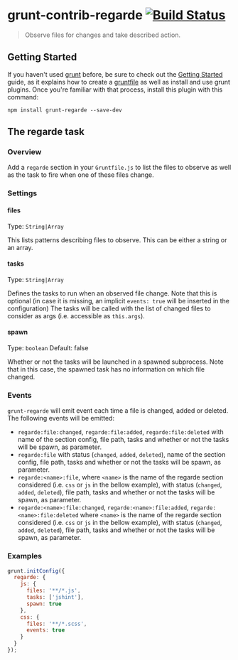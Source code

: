 # grunt-contrib-regarde [![Build Status](https://secure.travis-ci.org/yeoman/grunt-regarde.png?branch=master)](http://travis-ci.org/yeoman/grunt-regarde)

> Observe files for changes and take described action.


## Getting Started
If you haven't used [grunt][] before, be sure to check out the [Getting Started][] guide, as it explains how to create a [gruntfile][Getting Started] as well as install and use grunt plugins. Once you're familiar with that process, install this plugin with this command:

```shell
npm install grunt-regarde --save-dev
```

[grunt]: http://gruntjs.com/
[Getting Started]: https://github.com/gruntjs/grunt/blob/devel/docs/getting_started.md

## The regarde task

### Overview

Add a `regarde` section in your `Gruntfile.js` to list the files to observe as well as the task to fire when one of these files change.

### Settings

#### files
Type: `String|Array`

This lists patterns describing files to observe. This can be either a string or an array.

#### tasks
Type: `String|Array`

Defines the tasks to run when an observed file change. Note that this is optional (in case it is missing, an implicit `events: true` will be inserted in the configuration)
The tasks will be called with the list of changed files to consider as args (i.e. accessible as `this.args`).

#### spawn
Type: `boolean`
Default: false

Whether or not the tasks will be launched in a spawned subprocess. Note that in this case, the spawned task has no information on which file changed.

### Events

`grunt-regarde` will emit event each time a file is changed, added or deleted.
The following events will be emitted:
* `regarde:file:changed`, `regarde:file:added`, `regarde:file:deleted` with name of the section config, file path, tasks and whether or not the tasks will be spawn, as parameter.
* `regarde:file` with status (`changed`, `added`, `deleted`), name of the section config, file path, tasks and whether or not the tasks will be spawn, as parameter.
* `regarde:<name>:file`, where `<name>` is the name of the regarde section considered (i.e. `css` or `js` in the bellow example), with status (`changed`, `added`, `deleted`), file path, tasks and whether or not the tasks will be spawn, as parameter.
* `regarde:<name>:file:changed`, `regarde:<name>:file:added`, `regarde:<name>:file:deleted` where `<name>` is the name of the regarde section considered (i.e. `css` or `js` in the bellow example), with status (`changed`, `added`, `deleted`), file path, tasks and whether or not the tasks will be spawn, as parameter.

### Examples
```js
grunt.initConfig({
  regarde: {
    js: {
      files: '**/*.js',
      tasks: ['jshint'],
      spawn: true
    },
    css: {
      files: '**/*.scss',
      events: true
    }
  }
});
```

